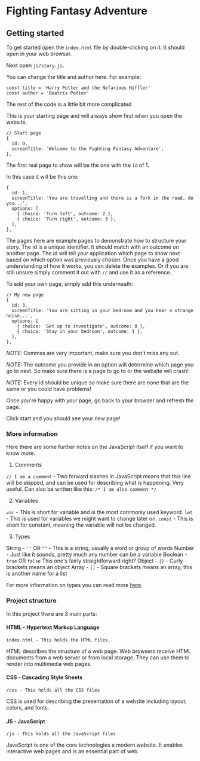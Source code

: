 # Fighting Fantasy Adventure

## Getting started
To get started open the `index.html` file by double-clicking on it.
It should open in your web browser.

Next open `js/story.js`.

You can change the title and author here. For example:

```
const title = 'Harry Potter and the Nefarious Niffler'
const author = 'Beatrix Potter'
```

The rest of the code is a little bit more complicated

This is your starting page and will always show first when you open the website.

```
// Start page
{
  id: 0,
  screenTitle: 'Welcome to the Fighting Fantasy Adventure',
},
```

The first real page to show will be the one with the `id` of 1.

In this case it will be this one:

```
{
  id: 1,
  screenTitle: 'You are travelling and there is a fork in the road, do you...',
  options: [
    { choice: 'Turn left', outcome: 2 },
    { choice: 'Turn right', outcome: 3 },
  ],
},
```

The pages here are example pages to demonstrate how to structure your story.
The id is a unique identifier.
It should match with an outcome on another page.
The id will tell your application which page to show next based on which option was previously chosen.
Once you have a good understanding of how it works, you can delete the examples.
Or if you are still unsure simply comment it out with `//` and use it as a reference.

To add your own page, simply add this underneath:

```
// My new page
{
  id: 3,
  screenTitle: 'You are sitting in your bedroom and you hear a strange noise...',
  options: [
    { choice: 'Get up to investigate', outcome: 0 },
    { choice: 'Stay in your bedroom', outcome: 1 },
  ],
},
```

*NOTE:*
Commas are very important, make sure you don't miss any out.

*NOTE:*
The outcome you provide in an option will determine which page you go to next.
So make sure there is a page to go to or the website will crash!

*NOTE:*
Every id should be unique so make sure there are none that are the same or you could have problems!

Once you're happy with your page, go back to your browser and refresh the page.

Click start and you should see your new page!

### More information

Here there are some further notes on the JavaScript itself if you want to know more.

1. Comments

`// I am a comment` - Two forward slashes in JavaScript means that this line will be skipped,
and can be used for describing what is happening. Very useful.
Can also be written like this:
`/* I am also comment */`

2. Variables

`var` - This is short for variable and is the most commonly used keyword.
`let` - This is used for variables we might want to change later on.
`const` - This is short for constant, meaning the variable will not be changed.

3. Types

String - `''` OR `""` - This is a string, usually a word or group of words
Number - Just like it sounds, pretty much any number can be a variable
Boolean - `true` OR `false` This one's fairly straightforward right?
Object - `{}` - Curly brackets means an object
Array - `[]` - Square brackets means an array, this is another name for a list

For more information on types you can read more [here](https://www.w3schools.com/js/js_datatypes.asp).

### Project structure
In this project there are 3 main parts:

#### HTML - Hypertext Markup Language
```
index.html - This holds the HTML files.
```
HTML describes the structure of a web page.
Web browsers receive HTML documents from a web server or from local storage.
They can use them to render into multimedia web pages.
#### CSS - Cascading Style Sheets
```
/css - This holds all the CSS files
```
CSS is used for describing the presentation of a website including layout, colors, and fonts.

#### JS - JavaScript
```
/js - This holds all the JavaScript files
```
JavaScript is one of the core technologies a modern website.
It enables interactive web pages and is an essential part of web.
